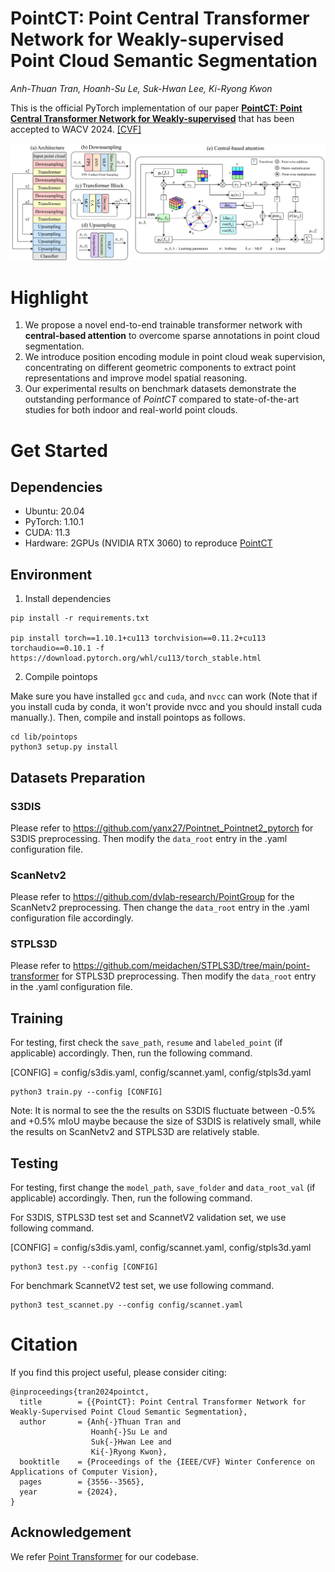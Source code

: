# PointCT: Point Central Transformer Network for Weakly-supervised Point Cloud Semantic Segmentation
*Anh-Thuan Tran,  Hoanh-Su Le,  Suk-Hwan Lee,  Ki-Ryong Kwon*

This is the official PyTorch implementation of our paper [**PointCT: Point Central Transformer Network for Weakly-supervised**](https://openaccess.thecvf.com/content/WACV2024/html/Tran_PointCT_Point_Central_Transformer_Network_for_Weakly-Supervised_Point_Cloud_Semantic_WACV_2024_paper.html) that has been accepted to WACV 2024. [\[CVF\]](https://openaccess.thecvf.com/content/WACV2024/papers/Tran_PointCT_Point_Central_Transformer_Network_for_Weakly-Supervised_Point_Cloud_Semantic_WACV_2024_paper.pdf)

<div align="center">
  <img src="figs/pointct.jpg"/>
</div>

# Highlight 
1. We propose a novel end-to-end trainable transformer network with **central-based attention** to overcome sparse annotations in point cloud segmentation.
2. We introduce position encoding module in point cloud weak supervision, concentrating on different geometric components to extract point representations and improve model spatial reasoning.
3. Our experimental results on benchmark datasets demonstrate the outstanding performance of *PointCT* compared to state-of-the-art studies for both indoor and real-world point clouds.

# Get Started
## Dependencies
- Ubuntu: 20.04
- PyTorch: 1.10.1 
- CUDA: 11.3
- Hardware: 2GPUs (NVIDIA RTX 3060) to reproduce [PointCT](https://openaccess.thecvf.com/content/WACV2024/papers/Tran_PointCT_Point_Central_Transformer_Network_for_Weakly-Supervised_Point_Cloud_Semantic_WACV_2024_paper.pdf) 

## Environment

1. Install dependencies

```
pip install -r requirements.txt

pip install torch==1.10.1+cu113 torchvision==0.11.2+cu113 torchaudio==0.10.1 -f https://download.pytorch.org/whl/cu113/torch_stable.html
```

2. Compile pointops

Make sure you have installed `gcc` and `cuda`, and `nvcc` can work (Note that if you install cuda by conda, it won't provide nvcc and you should install cuda manually.). Then, compile and install pointops as follows.
```
cd lib/pointops
python3 setup.py install
```

## Datasets Preparation

### S3DIS
Please refer to https://github.com/yanx27/Pointnet_Pointnet2_pytorch for S3DIS preprocessing. Then modify the `data_root` entry in the .yaml configuration file.

### ScanNetv2
Please refer to https://github.com/dvlab-research/PointGroup for the ScanNetv2 preprocessing. Then change the `data_root` entry in the .yaml configuration file accordingly.

### STPLS3D
Please refer to https://github.com/meidachen/STPLS3D/tree/main/point-transformer for STPLS3D preprocessing. Then modify the `data_root` entry in the .yaml configuration file.

## Training
For testing, first check the `save_path`, `resume` and `labeled_point` (if applicable) accordingly. Then, run the following command.

[CONFIG] = config/s3dis.yaml, config/scannet.yaml, config/stpls3d.yaml
```
python3 train.py --config [CONFIG]
```

Note: It is normal to see the the results on S3DIS fluctuate between -0.5\% and +0.5\% mIoU maybe because the size of S3DIS is relatively small, while the results on ScanNetv2 and STPLS3D are relatively stable.

## Testing
For testing, first change the `model_path`, `save_folder` and `data_root_val` (if applicable) accordingly. Then, run the following command. 

For S3DIS, STPLS3D test set and ScannetV2 validation set, we use following command.

[CONFIG] = config/s3dis.yaml, config/scannet.yaml, config/stpls3d.yaml
```
python3 test.py --config [CONFIG]
```
For benchmark ScannetV2 test set, we use following command.
```
python3 test_scannet.py --config config/scannet.yaml
```
# Citation
If you find this project useful, please consider citing:

```
@inproceedings{tran2024pointct,
  title        = {{PointCT}: Point Central Transformer Network for Weakly-Supervised Point Cloud Semantic Segmentation},
  author       = {Anh{-}Thuan Tran and
                  Hoanh{-}Su Le and
                  Suk{-}Hwan Lee and
                  Ki{-}Ryong Kwon},
  booktitle    = {Proceedings of the {IEEE/CVF} Winter Conference on Applications of Computer Vision},
  pages        = {3556--3565},
  year         = {2024},
}
```

## Acknowledgement
We refer [Point Transformer](https://github.com/POSTECH-CVLab/point-transformer) for our codebase.